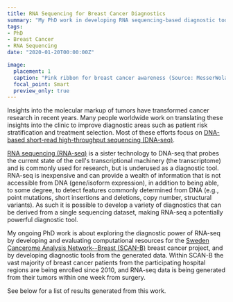 ```yaml
---
title: RNA Sequencing for Breast Cancer Diagnostics
summary: "My PhD work in developing RNA sequencing-based diagnostic tools for breast cancer."
tags:
- PhD
- Breast Cancer
- RNA Sequencing
date: "2020-01-20T00:00:00Z"

image:
  placement: 1
  caption: "Pink ribbon for breast cancer awareness (Source: MesserWoland https://commons.wikimedia.org/w/index.php?curid=1681992)."
  focal_point: Smart
  preview_only: true
---
```


Insights into the molecular markup of tumors have transformed cancer research in recent years. Many people worldwide work on
translating these insights into the clinic to improve diagnostic areas such as patient risk stratification and treatment selection.
Most of these efforts focus on [DNA-based short-read high-throughput sequencing (DNA-seq)][dna-seq].

[RNA sequencing (RNA-seq)][rna-seq] is a sister technology to DNA-seq that probes the current state of the cell's transcriptional machinery (the transcriptome)
and is commonly used for research, but is underused as a diagnostic tool. RNA-seq is inexpensive and can provide a wealth of information that
is not accessible from DNA (gene/isoform expression), in addition to being able, to some degree, to detect features commonly determined from DNA
(e.g., point mutations, short insertions and deletions, copy number, structural variants). As such it is possible to develop a variety of diagnostics
that can be derived from a single sequencing dataset, making RNA-seq a potentially powerful diagnostic tool.

My ongoing PhD work is about exploring the diagnostic power of RNA-seq by developing and evaluating computational resources for the
[Sweden Cancerome Analysis Network--Breast (SCAN-B)][scanb] breast cancer project, and by developing diagnostic tools from the generated
data. Within SCAN-B the vast majority of breast cancer patients from the participating hospital regions
are being enrolled since 2010, and RNA-seq data is being generated from their tumors within one week from surgery.

See below for a list of results generated from this work.


[dna-seq]: https://en.wikipedia.org/wiki/DNA_sequencing#Illumina_(Solexa)_sequencing
[rna-seq]: https://en.wikipedia.org/wiki/RNA-Seq
[scanb]: https://www.scan-b.lu.se/
